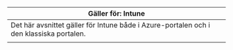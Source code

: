 |                              Gäller för: Intune                               |
|-------------------------------------------------------------------------------|
| Det här avsnittet gäller för Intune både i Azure-portalen och i den klassiska portalen. |
|                                                                               |

